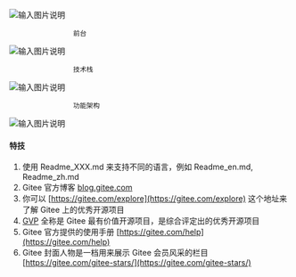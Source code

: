 ![输入图片说明](https://images.gitee.com/uploads/images/2022/0616/194728_df1d18e4_9646472.png "屏幕截图.png")

                    前台
![输入图片说明](https://images.gitee.com/uploads/images/2022/0616/194839_6c036531_9646472.png "屏幕截图.png")

                    技术栈

![输入图片说明](https://images.gitee.com/uploads/images/2022/0616/194926_55f50c49_9646472.png "屏幕截图.png")
    
                    功能架构
![输入图片说明](https://images.gitee.com/uploads/images/2022/0616/195005_ca43f944_9646472.png "屏幕截图.png")

#### 特技

1.  使用 Readme\_XXX.md 来支持不同的语言，例如 Readme\_en.md, Readme\_zh.md
2.  Gitee 官方博客 [blog.gitee.com](https://blog.gitee.com)
3.  你可以 [https://gitee.com/explore](https://gitee.com/explore) 这个地址来了解 Gitee 上的优秀开源项目
4.  [GVP](https://gitee.com/gvp) 全称是 Gitee 最有价值开源项目，是综合评定出的优秀开源项目
5.  Gitee 官方提供的使用手册 [https://gitee.com/help](https://gitee.com/help)
6.  Gitee 封面人物是一档用来展示 Gitee 会员风采的栏目 [https://gitee.com/gitee-stars/](https://gitee.com/gitee-stars/)
